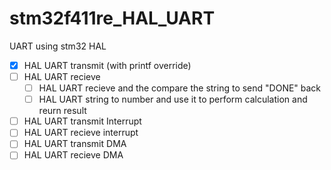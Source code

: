 # stm32f411re_HAL_UART
UART using stm32 HAL 

- [x] HAL UART transmit (with printf override)
- [ ] HAL UART recieve 
  - [ ] HAL UART recieve and the compare the string to send "DONE" back
  - [ ] HAL UART string to number and use it to perform calculation and reurn result
- [ ] HAL UART transmit Interrupt
- [ ] HAL UART recieve interrupt
- [ ] HAL UART transmit DMA
- [ ] HAL UART recieve DMA
